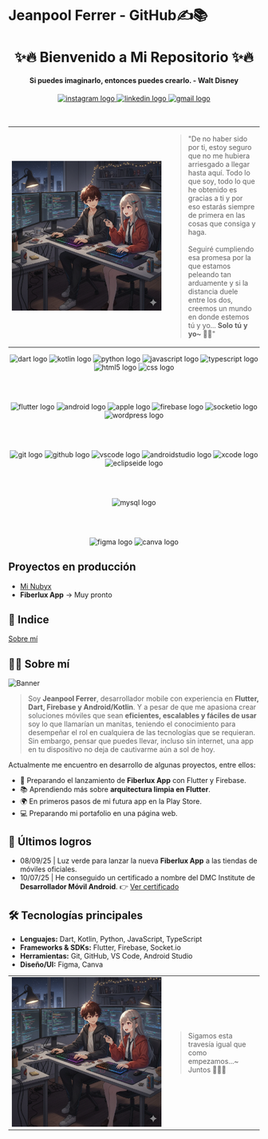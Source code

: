 # Jeanpool Ferrer - GitHub✍️📚
<h1 align="center">✨🔥 Bienvenido a Mi Repositorio ✨🔥</h1>
<h4 align="center">Si puedes imaginarlo, entonces puedes crearlo. - Walt Disney</h4>
<div align="center">
  <a href="https://www.instagram.com/jferrer_dev" target="_blank">
    <img src="https://raw.githubusercontent.com/maurodesouza/profile-readme-generator/master/src/assets/icons/social/instagram/default.svg" width="47" height="35" alt="instagram logo"  />
  </a>
  <a href="https://www.linkedin.com/in/jeanpoolferrer/" target="_blank">
    <img src="https://raw.githubusercontent.com/maurodesouza/profile-readme-generator/master/src/assets/icons/social/linkedin/default.svg" width="47" height="35" alt="linkedin logo"  />
  </a>
 <a href="https://mail.google.com/mail/?view=cm&fs=1&to=4cjeanpoolferrer@gmail.com&su=Solicitud%20de%20contacto&body=Hola%20Jeanpool,%0A%0AQuisiera%20ponerme%20en%20contacto%20contigo."target="_blank" rel="noopener noreferrer">
  <img src="https://raw.githubusercontent.com/maurodesouza/profile-readme-generator/master/src/assets/icons/social/gmail/default.svg"
       width="47" height="35" alt="gmail logo" />
</a>
</div>
 <br><br>
<table align="center">
  <tr>
    <td align="center" width="300">
      <img src="assets/header-02.png" width="300" alt="Icono de Sylvie" />
    </td>
    <td align="left" valign="middle">
      <blockquote> 
        "De no haber sido por ti, estoy seguro que no me hubiera arriesgado a llegar hasta aquí.  
        Todo lo que soy, todo lo que he obtenido es gracias a ti y por eso estarás siempre de primera en las cosas que consiga y haga. 
        <br><br>
        Seguiré cumpliendo esa promesa por la que estamos peleando tan arduamente y si la distancia duele entre los dos, creemos un mundo en donde estemos tú y yo...
        <b>Solo tú y yo~</b> 🤍✨"  
      </blockquote>
    </td>
  </tr>
</table>


<div align="center">

  <!-- Lenguajes -->
  <img src="https://img.shields.io/badge/Dart-0175C2?logo=dart&logoColor=white&style=for-the-badge" height="30" alt="dart logo" />
  <img src="https://img.shields.io/badge/Kotlin-7F52FF?logo=kotlin&logoColor=white&style=for-the-badge" height="30" alt="kotlin logo" />
  <img src="https://img.shields.io/badge/Python-3776AB?logo=python&logoColor=white&style=for-the-badge" height="30" alt="python logo" />
  <img src="https://img.shields.io/badge/JavaScript-F7DF1E?logo=javascript&logoColor=black&style=for-the-badge" height="30" alt="javascript logo" />
  <img src="https://img.shields.io/badge/TypeScript-3178C6?logo=typescript&logoColor=white&style=for-the-badge" height="30" alt="typescript logo" />
  <img src="https://img.shields.io/badge/HTML5-E34F26?logo=html5&logoColor=white&style=for-the-badge" height="30" alt="html5 logo" />
  <img src="https://img.shields.io/badge/CSS-1572B6?logo=css&logoColor=white&style=for-the-badge" height="30" alt="css logo" />

  <br><br>

  <!-- Frameworks & SDKs -->
  <img src="https://img.shields.io/badge/Flutter-02569B?logo=flutter&logoColor=white&style=for-the-badge" height="30" alt="flutter logo" />
  <img src="https://img.shields.io/badge/Android-3DDC84?logo=android&logoColor=black&style=for-the-badge" height="30" alt="android logo" />
  <img src="https://img.shields.io/badge/Apple-000000?logo=apple&logoColor=white&style=for-the-badge" height="30" alt="apple logo" />
  <img src="https://img.shields.io/badge/Firebase-FFCA28?logo=firebase&logoColor=black&style=for-the-badge" height="30" alt="firebase logo" />
  <img src="https://img.shields.io/badge/Socket.io-010101?logo=socketdotio&logoColor=white&style=for-the-badge" height="30" alt="socketio logo" />
  <img src="https://img.shields.io/badge/WordPress-21759B?logo=wordpress&logoColor=white&style=for-the-badge" height="30" alt="wordpress logo" />

  <br><br>

  <!-- Herramientas de desarrollo -->
  <img src="https://img.shields.io/badge/Git-F05032?logo=git&logoColor=white&style=for-the-badge" height="30" alt="git logo" />
  <img src="https://img.shields.io/badge/GitHub-181717?logo=github&logoColor=white&style=for-the-badge" height="30" alt="github logo" />
  <img src="https://img.shields.io/badge/Visual Studio Code-007ACC?logo=visualstudiocode&logoColor=white&style=for-the-badge" height="30" alt="vscode logo" />
  <img src="https://img.shields.io/badge/Android Studio-3DDC84?logo=androidstudio&logoColor=black&style=for-the-badge" height="30" alt="androidstudio logo" />
  <img src="https://img.shields.io/badge/Xcode-147EFB?logo=xcode&logoColor=white&style=for-the-badge" height="30" alt="xcode logo" />
  <img src="https://img.shields.io/badge/Eclipse IDE-2C2255?logo=eclipseide&logoColor=white&style=for-the-badge" height="30" alt="eclipseide logo" />

  <br><br>

  <!-- Bases de datos -->
  <img src="https://img.shields.io/badge/MySQL-4479A1?logo=mysql&logoColor=white&style=for-the-badge" height="30" alt="mysql logo" />

  <br><br>

  <!-- Diseño/UI -->
  <img src="https://img.shields.io/badge/Figma-F24E1E?logo=figma&logoColor=white&style=for-the-badge" height="30" alt="figma logo" />
  <img src="https://img.shields.io/badge/Canva-00C4CC?logo=canva&logoColor=black&style=for-the-badge" height="30" alt="canva logo" />

</div>

## Proyectos en producción
- [Mi Nubyx](https://play.google.com/store/apps/details?id=com.nubyx.mynubyx)
- **Fiberlux App** -> Muy pronto 

## 📄 Indice
[Sobre mí](#Sobre-mí)

## 🙋‍♂️ Sobre mí
![Banner](https://cdna.artstation.com/p/assets/images/images/066/880/442/original/ilgin-gungor-calisma-masasi11.gif?1694002774)
> Soy **Jeanpool Ferrer**, desarrollador mobile con experiencia en **Flutter, Dart, Firebase y Android/Kotlin**. Y a pesar de que me apasiona crear soluciones móviles que sean **eficientes, escalables y fáciles de usar** soy lo que llamarían un manitas, teniendo el conocimiento para desempeñar el rol en cualquiera de las tecnologías que se requieran. Sin embargo, pensar que puedes llevar, incluso sin internet, una app en tu dispositivo no deja de cautivarme aún a sol de hoy.  

Actualmente me encuentro en desarrollo de algunas proyectos, entre ellos:
- 🚀 Preparando el lanzamiento de **Fiberlux App** con Flutter y Firebase.  
- 📚 Aprendiendo más sobre **arquitectura limpia en Flutter**.  
- 🌍 En primeros pasos de mi futura app en la Play Store.
- 💻 Preparando mi portafolio en una página web.

## 📌 Últimos logros
- 08/09/25 | Luz verde para lanzar la nueva **Fiberlux App** a las tiendas de móviles oficiales.
- 10/07/25 | He conseguido un certificado a nombre del DMC Institute de **Desarrollador Móvil Android**.
  👉 [Ver certificado](https://certificado.dmc.pe/17642/68a76f97eed13)

## 🛠️ Tecnologías principales
- **Lenguajes:** Dart, Kotlin, Python, JavaScript, TypeScript  
- **Frameworks & SDKs:** Flutter, Firebase, Socket.io  
- **Herramientas:** Git, GitHub, VS Code, Android Studio  
- **Diseño/UI:** Figma, Canva

<table align="center">
  <tr>
    <td align="center" width="300">
      <img src="assets/header-02.png" width="300" alt="Icono de Sylvie" />
    </td>
    <td align="left" valign="middle">
      <blockquote> 
       Sigamos esta travesía igual que como empezamos...~ Juntos 🤍✨💯 
      </blockquote>
    </td>
  </tr>
</table>


